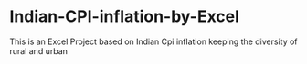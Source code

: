 # Indian-CPI-inflation-by-Excel
This is an Excel Project based on Indian Cpi inflation keeping the diversity of rural and urban
